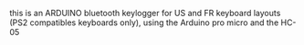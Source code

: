 this is an ARDUINO bluetooth keylogger for US and FR keyboard layouts (PS2 compatibles keyboards only), using the Arduino pro micro and the HC-05